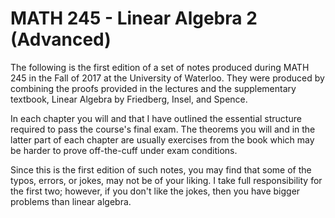 # MATH 245 - Linear Algebra 2 (Advanced)

The following is the first edition of a set of notes produced during MATH 245 in the Fall of 2017 at the University of
Waterloo. They were produced by combining the proofs provided in the lectures and the supplementary textbook,
Linear Algebra by Friedberg, Insel, and Spence.

In each chapter you will and that I have outlined the essential structure required to pass the course's final
exam. The theorems you will and in the latter part of each chapter are usually exercises from the book which
may be harder to prove off-the-cuff under exam conditions.

Since this is the first edition of such notes, you may find that some of the typos, errors, or jokes, may not be
of your liking. I take full responsibility for the first two; however, if you don't like the jokes, then you have bigger
problems than linear algebra.
